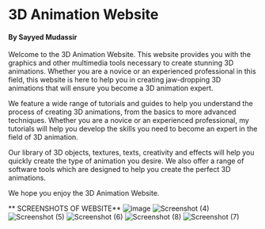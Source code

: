 # 3D Animation Website #
#### By Sayyed Mudassir ####

Welcome to the 3D Animation Website. This website provides you with the graphics and other multimedia tools necessary to create stunning 3D animations. Whether you are a novice or an experienced professional in this field, this website is here to help you in creating jaw-dropping 3D animations that will ensure you become a 3D animation expert.

We feature a wide range of tutorials and guides to help you understand the process of creating 3D animations, from the basics to more advanced techniques. Whether you are a novice or an experienced professional, my tutorials will help you develop the skills you need to become an expert in the field of 3D animation.

Our library of 3D objects, textures, texts, creativity and effects will help you quickly create the type of animation you desire. We also offer a range of software tools which are designed to help you create the perfect 3D animations.

We hope you enjoy the 3D Animation Website.

** SCREENSHOTS OF WEBSITE**
![image](https://github.com/SayyedMudassir2/3D-animation-website/assets/143996116/96514c53-2056-4d8c-96af-7d01f1e7eba1)
![Screenshot (4)](https://github.com/SayyedMudassir2/3D-animation-website/assets/143996116/20d16824-6042-4c85-8c83-c3b315dba51b)
![Screenshot (5)](https://github.com/SayyedMudassir2/3D-animation-website/assets/143996116/48881137-3e4b-4816-86a9-070475bfbb54)
![Screenshot (6)](https://github.com/SayyedMudassir2/3D-animation-website/assets/143996116/09dc905c-add3-4382-8696-b0f1c0f6d814)
![Screenshot (8)](https://github.com/SayyedMudassir2/3D-animation-website/assets/143996116/0430d5c6-57b6-4819-be36-5d1435e99239)
![Screenshot (7)](https://github.com/SayyedMudassir2/3D-animation-website/assets/143996116/9e82f912-325f-424c-a1e4-f2d8aad69461)
